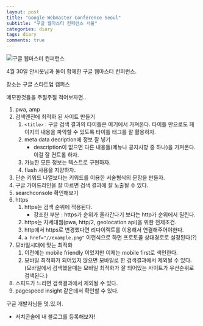 ```yaml
---
layout: post
title: "Google Webmaster Conference Seoul"
subtitle: "구글 웹마스터 컨퍼런스 서울"
categories: diary
tags: diary
comments: true
---
```


![구글 웹마스터 컨퍼런스 ](https://ellie-shim.github.io/assets/img/webmaster_conference_seoul_center_small_quarter.png)

4월 30일 안시옷님과 둘이 함께한 구글 웹마스터 컨퍼런스.

장소는 구글 스타트업 캠퍼스

메모한것들을 주절주절 적어보자면..

1. pwa, amp
1. 검색엔진에 최적화 된 사이트 만들기
   1. `<title>` : 구글 검색 결과의 타이틀은 여기에서 가져온다. 타이틀 만으로도 페이지의 내용을 파악할 수 있도록 타이틀 태그를 잘 활용하자.
   1. meta data decription에 정보 잘 넣기
      - description이 없으면 다른 내용들(메뉴나 공지사항 중 하나)을 가져온다. 이걸 잘 컨트롤 하자.
   1. 가능한 모든 정보는 텍스트로 구현하자.
   1. flash 사용을 지양하자.
1. 단순 키워드 나열보다는 키워드를 이용한 서술형식의 문장을 만들자.
1. 구글 가이드라인을 잘 따르면 검색 결과에 잘 노출될 수 있다.
1. searchconsole 확인해보기
1. https
   1. https는 검색 순위에 적용된다.
      - 강조한 부분 : https가 순위가 올라간다기 보다는 http가 순위에서 밀린다.
   1. https는 차세대웹(pwa, http/2, geolocation api)을 위한 전제조건.
   1. http에서 https로 변경했다면 리다이렉트를 이용해서 연결해주어야한다.
   1. `a href="//example.png"` 이런식으로 하면 프로토콜 상대경로로 설정된다(?)
1. 모바일시대에 맞는 최적화
   1. 이전에는 mobile friendly 이었지만 이제는 mobile first로 색인한다.
   1. 모바일 최적화가 되어있지 않으면 모바일로 한 검색결과에서 제외될 수 있다.(모바일에서 검색했을때는 모바일 최적화가 잘 되어있는 사이트가 우선순위로 검색된다.)
1. 스피드가 느리면 검색결과에서 제외될 수 있다.
1. pagespeed insight 같은데서 확인할 수 있다.

구글 개발자님들 멋.있.어.

- 서치콘솔에 내 블로그를 등록해보자!

